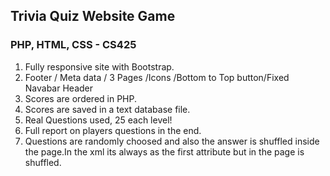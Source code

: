 ## Trivia Quiz Website Game 
### PHP, HTML, CSS - CS425
1. Fully responsive site with Bootstrap.
2. Footer / Meta data / 3 Pages /Icons /Bottom to Top button/Fixed Navabar Header
3. Scores are ordered in PHP.
4. Scores are saved in a text database file. 
5. Real Questions used, 25 each level!
6. Full report on players questions in the end.
7. Questions are randomly choosed and also the answer is shuffled inside the page.In the xml 
its always as the first attribute but in the page is shuffled.
